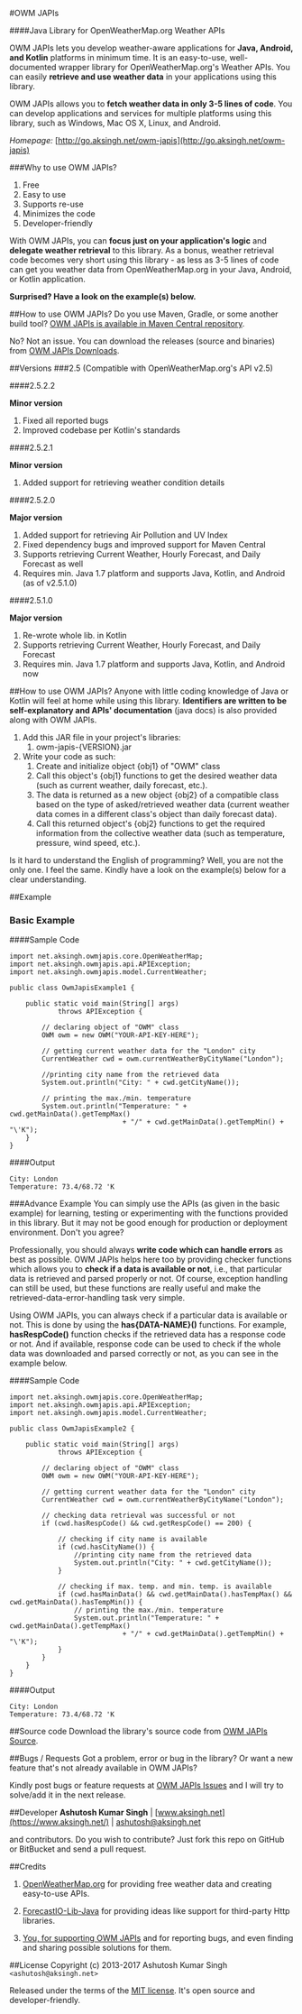 #OWM JAPIs

####Java Library for OpenWeatherMap.org Weather APIs

OWM JAPIs lets you develop weather-aware applications for **Java, Android, and Kotlin** platforms in minimum time. It is an easy-to-use, well-documented wrapper library for OpenWeatherMap.org's Weather APIs. You can easily **retrieve and use weather data** in your applications using this library.

OWM JAPIs allows you to **fetch weather data in only 3-5 lines of code**. You can develop applications and services for multiple platforms using this library, such as Windows, Mac OS X, Linux, and Android.

*Homepage:* [http://go.aksingh.net/owm-japis](http://go.aksingh.net/owm-japis)



###Why to use OWM JAPIs?
1. Free
2. Easy to use
3. Supports re-use
4. Minimizes the code
5. Developer-friendly

With OWM JAPIs, you can **focus just on your application's logic** and **delegate weather retrieval** to this library. As a bonus, weather retrieval code becomes very short using this library - as less as 3-5 lines of code can get you weather data from OpenWeatherMap.org in your Java, Android, or Kotlin application.

**Surprised? Have a look on the example(s) below.**



##How to use OWM JAPIs?
Do you use Maven, Gradle, or some another build tool? [OWM JAPIs is available in Maven Central repository](http://search.maven.org/#search%7Cga%7C1%7Cowm-japis).

No? Not an issue. You can download the releases (source and binaries) from [OWM JAPIs Downloads](http://go.aksingh.net/owm-japis-dloads).



##Versions
###2.5 (Compatible with OpenWeatherMap.org's API v2.5)


####2.5.2.2

**Minor version**

1. Fixed all reported bugs
2. Improved codebase per Kotlin's standards


####2.5.2.1

**Minor version**

1. Added support for retrieving weather condition details


####2.5.2.0

**Major version**

1. Added support for retrieving Air Pollution and UV Index
2. Fixed dependency bugs and improved support for Maven Central
3. Supports retrieving Current Weather, Hourly Forecast, and Daily Forecast as well
4. Requires min. Java 1.7 platform and supports Java, Kotlin, and Android (as of v2.5.1.0)


####2.5.1.0

**Major version**

1. Re-wrote whole lib. in Kotlin
2. Supports retrieving Current Weather, Hourly Forecast, and Daily Forecast
3. Requires min. Java 1.7 platform and supports Java, Kotlin, and Android now



##How to use OWM JAPIs?
Anyone with little coding knowledge of Java or Kotlin will feel at home while using this library.  **Identifiers are written to be self-explanatory and APIs' documentation** (java docs) is also provided along with OWM JAPIs.

1. Add this JAR file in your project's libraries:
    1. owm-japis-{VERSION}.jar
2. Write your code as such:
    1. Create and initialize object {obj1} of "OWM" class
    2. Call this object's {obj1} functions to get the desired weather data (such as current weather, daily forecast, etc.).
    3. The data is returned as a new object {obj2} of a compatible class based on the type of asked/retrieved weather data (current weather data comes in a different class's object than daily forecast data).
    3. Call this returned object's {obj2} functions to get the required information from the collective weather data (such as temperature, pressure, wind speed, etc.).

Is it hard to understand the English of programming? Well, you are not the only one. I feel the same. Kindly have a look on the example(s) below for a clear understanding.



##Example
### Basic Example
####Sample Code

    import net.aksingh.owmjapis.core.OpenWeatherMap;
    import net.aksingh.owmjapis.api.APIException;
    import net.aksingh.owmjapis.model.CurrentWeather;
    
    public class OwmJapisExample1 {
    
        public static void main(String[] args)
                throws APIException {
                
            // declaring object of "OWM" class
            OWM owm = new OWM("YOUR-API-KEY-HERE");
    
            // getting current weather data for the "London" city
            CurrentWeather cwd = owm.currentWeatherByCityName("London");
    
            //printing city name from the retrieved data
            System.out.println("City: " + cwd.getCityName());
            
            // printing the max./min. temperature
            System.out.println("Temperature: " + cwd.getMainData().getTempMax()
                                + "/" + cwd.getMainData().getTempMin() + "\'K");
        }
    }

####Output

    City: London
    Temperature: 73.4/68.72 'K


###Advance Example
You can simply use the APIs (as given in the basic example) for learning, testing or experimenting with the functions provided in this library. But it may not be good enough for production or deployment environment. Don't you agree?

Professionally, you should always **write code which can handle errors** as best as possible. OWM JAPIs helps here too by providing checker functions which allows you to **check if a data is available or not**, i.e., that particular data is retrieved and parsed properly or not. Of course, exception handling can still be used, but these functions are really useful and make the retrieved-data-error-handling task very simple.

Using OWM JAPIs, you can always check if a particular data is available or not. This is done by using the **has{DATA-NAME}()** functions. For example, **hasRespCode()** function checks if the retrieved data has a response code or not. And if available, response code can be used to check if the whole data was downloaded and parsed correctly or not, as you can see in the example below.

####Sample Code

    import net.aksingh.owmjapis.core.OpenWeatherMap;
    import net.aksingh.owmjapis.api.APIException;
    import net.aksingh.owmjapis.model.CurrentWeather;
    
    public class OwmJapisExample2 {
    
        public static void main(String[] args)
                throws APIException {
            
            // declaring object of "OWM" class
            OWM owm = new OWM("YOUR-API-KEY-HERE");
    
            // getting current weather data for the "London" city
            CurrentWeather cwd = owm.currentWeatherByCityName("London");
            
            // checking data retrieval was successful or not
            if (cwd.hasRespCode() && cwd.getRespCode() == 200) {
            
                // checking if city name is available
                if (cwd.hasCityName()) {
                    //printing city name from the retrieved data
                    System.out.println("City: " + cwd.getCityName());
                }
                
                // checking if max. temp. and min. temp. is available
                if (cwd.hasMainData() && cwd.getMainData().hasTempMax() && cwd.getMainData().hasTempMin()) {
                    // printing the max./min. temperature
                    System.out.println("Temperature: " + cwd.getMainData().getTempMax()
                                + "/" + cwd.getMainData().getTempMin() + "\'K");
                }
            }
        }
    }

####Output

    City: London
    Temperature: 73.4/68.72 'K



##Source code
Download the library's source code from [OWM JAPIs Source](http://go.aksingh.net/owm-japis-src).



##Bugs / Requests
Got a problem, error or bug in the library? Or want a new feature that's not already available in OWM JAPIs?

Kindly post bugs or feature requests at [OWM JAPIs Issues](http://go.aksingh.net/owm-japis-bugs) and I will try to solve/add it in the next release.



##Developer
**Ashutosh Kumar Singh** | [www.aksingh.net](https://www.aksingh.net/) | [ashutosh@aksingh.net](mailto:ashutosh@aksingh.net)

and contributors. Do you wish to contribute? Just fork this repo on GitHub or BitBucket and send a pull request.


##Credits
1. [OpenWeatherMap.org](https://openweathermap.org/)
for providing free weather data and creating easy-to-use APIs.

2. [ForecastIO-Lib-Java](https://github.com/dvdme/forecastio-lib-java)
for providing ideas like support for third-party Http libraries.

3. [You, for supporting OWM JAPIs](https://code.aksingh.net/owm-japis/issues)
and for reporting bugs, and even finding and sharing possible solutions for them.



##License
Copyright (c) 2013-2017 Ashutosh Kumar Singh `<ashutosh@aksingh.net>`
  
Released under the terms of the [MIT license](https://opensource.org/licenses/MIT). It's open source and developer-friendly.
